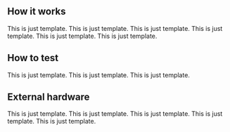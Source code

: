 <!---

This file is used to generate your project datasheet. Please fill in the information below and delete any unused
sections.

You can also include images in this folder and reference them in the markdown. Each image must be less than
512 kb in size, and the combined size of all images must be less than 1 MB.
-->

## How it works

This is just template. This is just template. 
This is just template. 
This is just template. 
This is just template. 
This is just template. 

## How to test

This is just template. 
This is just template. 
This is just template. 

## External hardware

This is just template. 
This is just template. 
This is just template. 
This is just template. 
This is just template. 
